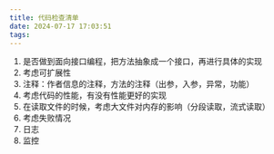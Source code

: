 ```yaml
---
title: 代码检查清单
date: 2024-07-17 17:03:51
tags:
---
```


1. 是否做到面向接口编程，把方法抽象成一个接口，再进行具体的实现
2. 考虑可扩展性
3. 注释：作者信息的注释，方法的注释（出参，入参，异常，功能）
4. 考虑代码的性能，有没有性能更好的实现
5. 在读取文件的时候，考虑大文件对内存的影响（分段读取，流式读取）
6. 考虑失败情况
7. 日志
8. 监控
